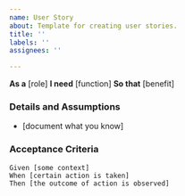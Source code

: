 ```yaml
---
name: User Story
about: Template for creating user stories.
title: ''
labels: ''
assignees: ''

---
```


**As a** [role]
**I need** [function]
**So that** [benefit]
 ### Details and Assumptions
* [document what you know]

### Acceptance Criteria

```gherkin
Given [some context]
When [certain action is taken]
Then [the outcome of action is observed]
```
